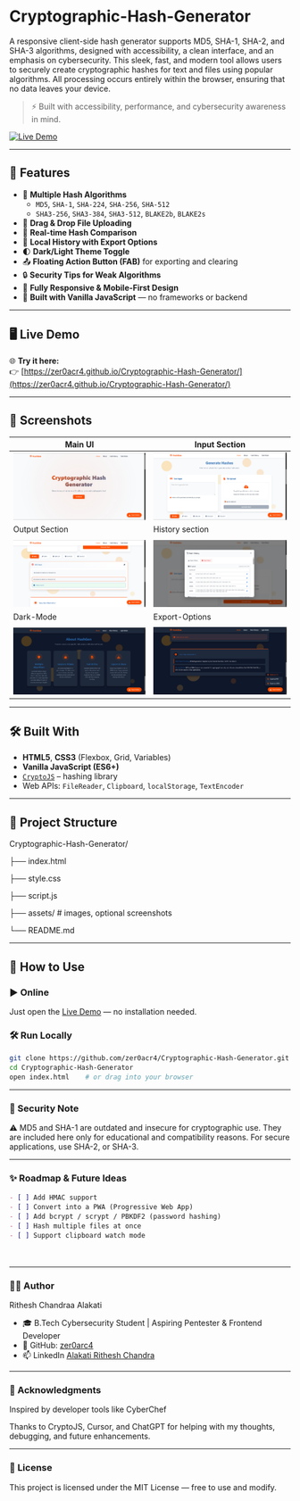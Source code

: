 # Cryptographic-Hash-Generator
A responsive client-side hash generator supports MD5, SHA-1, SHA-2, and SHA-3 algorithms, designed with accessibility, a clean interface, and an emphasis on cybersecurity. This sleek, fast, and modern tool allows users to securely create cryptographic hashes for text and files using popular algorithms. All processing occurs entirely within the browser, ensuring that no data leaves your device.


> ⚡ Built with accessibility, performance, and cybersecurity awareness in mind.

[![Live Demo](https://img.shields.io/badge/Live-Demo-orange?style=for-the-badge&logo=vercel)](https://zer0acr4.github.io/Cryptographic-Hash-Generator/)


---

## 🚀 Features

- 🔑 **Multiple Hash Algorithms**
  - `MD5`, `SHA-1`, `SHA-224`, `SHA-256`, `SHA-512`
  - `SHA3-256`, `SHA3-384`, `SHA3-512`, `BLAKE2b`, `BLAKE2s`
- 📄 **Drag & Drop File Uploading**
- 🧮 **Real-time Hash Comparison**
- 💾 **Local History with Export Options**
- 🌓 **Dark/Light Theme Toggle**
- 📤 **Floating Action Button (FAB)** for exporting and clearing
- 🔒 **Security Tips for Weak Algorithms**
- 📱 **Fully Responsive & Mobile-First Design**
- 🧠 **Built with Vanilla JavaScript** — no frameworks or backend

---

## 🖥️ Live Demo

🌐 **Try it here:**  
👉 [https://zer0acr4.github.io/Cryptographic-Hash-Generator/](https://zer0acr4.github.io/Cryptographic-Hash-Generator/)

---

## 📸 Screenshots


| Main UI | Input Section|
|---------|-------------|
| ![Home UI](assets/home.png) | ![Input section](assets/input.png) |
| Output Section | History section|
|||
| ![Output Section](assets/output.png) | ![History section](assets/history.png) |
| Dark-Mode | Export-Options|
|||
| ![Output Section](assets/darkmode.png) | ![History section](assets/export.png) |


---

## 🛠️ Built With

- **HTML5**, **CSS3** (Flexbox, Grid, Variables)
- **Vanilla JavaScript (ES6+)**
- [`CryptoJS`](https://github.com/brix/crypto-js) – hashing library
- Web APIs: `FileReader`, `Clipboard`, `localStorage`, `TextEncoder`

---

## 📂 Project Structure

Cryptographic-Hash-Generator/

├── index.html

├── style.css

├── script.js

├── assets/ # images, optional screenshots

└── README.md



---

## 🧪 How to Use

### ▶️ Online
Just open the [Live Demo](https://zer0acr4.github.io/Cryptographic-Hash-Generator/) — no installation needed.

### 🛠️ Run Locally
```bash
git clone https://github.com/zer0acr4/Cryptographic-Hash-Generator.git
cd Cryptographic-Hash-Generator
open index.html    # or drag into your browser
```
---


### 🔐 Security Note
⚠️ MD5 and SHA-1 are outdated and insecure for cryptographic use.
They are included here only for educational and compatibility reasons.
For secure applications, use SHA-2, or SHA-3.



---

### ✨ Roadmap & Future Ideas

```markdown
- [ ] Add HMAC support
- [ ] Convert into a PWA (Progressive Web App)
- [ ] Add bcrypt / scrypt / PBKDF2 (password hashing)
- [ ] Hash multiple files at once
- [ ] Support clipboard watch mode

 
```
---
### 👨‍💻 Author
Rithesh Chandraa Alakati
 - 🎓 B.Tech Cybersecurity Student | Aspiring Pentester & Frontend Developer
 - 🔗 GitHub: [zer0arc4](https://github.com/zer0acr4)
 - 📫 LinkedIn [Alakati Rithesh Chandra ](https://www.linkedin.com/in/alakati-rithesh-chandra)
 

---
### 🧠 Acknowledgments
Inspired by developer tools like CyberChef

Thanks to CryptoJS, Cursor, and ChatGPT for helping with my thoughts, debugging, and future enhancements. 

---
### 📄 License
This project is licensed under the MIT License — free to use and modify.
